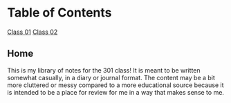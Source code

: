 # Table of Contents

[Class 01](301/class-01.md)
[Class 02](301/class-02.md)

## Home

This is my library of notes for the 301 class! It is meant to be written somewhat casually, in a diary or journal format. The content may be a bit more cluttered or messy compared to a more educational source because it is intended to be a place for review for me in a way that makes sense to me.
